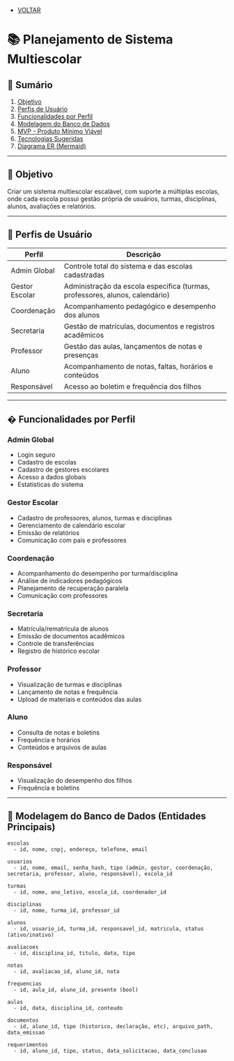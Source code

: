 - [VOLTAR](documentatian.md)
# 📚 Planejamento de Sistema Multiescolar

## 📌 Sumário
1. [Objetivo](#objetivo)
2. [Perfis de Usuário](#perfis-de-usuário)
3. [Funcionalidades por Perfil](#funcionalidades-por-perfil)
4. [Modelagem do Banco de Dados](#modelagem-do-banco-de-dados)
5. [MVP - Produto Mínimo Viável](#mvp---produto-mínimo-viável)
6. [Tecnologias Sugeridas](#tecnologias-sugeridas)
7. [Diagrama ER (Mermaid)](#diagrama-er-mermaid)

---

## 🎯 Objetivo

Criar um sistema multiescolar escalável, com suporte a múltiplas escolas, onde cada escola possui gestão própria de usuários, turmas, disciplinas, alunos, avaliações e relatórios.

---

## 👥 Perfis de Usuário

| Perfil           | Descrição |
|------------------|-----------|
| Admin Global     | Controle total do sistema e das escolas cadastradas |
| Gestor Escolar   | Administração da escola específica (turmas, professores, alunos, calendário) |
| Coordenação      | Acompanhamento pedagógico e desempenho dos alunos |
| Secretaria       | Gestão de matrículas, documentos e registros acadêmicos |
| Professor        | Gestão das aulas, lançamentos de notas e presenças |
| Aluno            | Acompanhamento de notas, faltas, horários e conteúdos |
| Responsável      | Acesso ao boletim e frequência dos filhos |

---

## � Funcionalidades por Perfil

### Admin Global
- Login seguro
- Cadastro de escolas
- Cadastro de gestores escolares
- Acesso a dados globais
- Estatísticas do sistema

### Gestor Escolar
- Cadastro de professores, alunos, turmas e disciplinas
- Gerenciamento de calendário escolar
- Emissão de relatórios
- Comunicação com pais e professores

### Coordenação
- Acompanhamento do desempenho por turma/disciplina
- Análise de indicadores pedagógicos
- Planejamento de recuperação paralela
- Comunicação com professores

### Secretaria
- Matrícula/rematrícula de alunos
- Emissão de documentos acadêmicos
- Controle de transferências
- Registro de histórico escolar

### Professor
- Visualização de turmas e disciplinas
- Lançamento de notas e frequência
- Upload de materiais e conteúdos das aulas

### Aluno
- Consulta de notas e boletins
- Frequência e horários
- Conteúdos e arquivos de aulas

### Responsável
- Visualização do desempenho dos filhos
- Frequência e boletins

---

## 🧱 Modelagem do Banco de Dados (Entidades Principais)

```plaintext
escolas
  - id, nome, cnpj, endereço, telefone, email

usuarios
  - id, nome, email, senha_hash, tipo (admin, gestor, coordenação, secretaria, professor, aluno, responsável), escola_id

turmas
  - id, nome, ano_letivo, escola_id, coordenador_id

disciplinas
  - id, nome, turma_id, professor_id

alunos
  - id, usuario_id, turma_id, responsavel_id, matricula, status (ativo/inativo)

avaliacoes
  - id, disciplina_id, titulo, data, tipo

notas
  - id, avaliacao_id, aluno_id, nota

frequencias
  - id, aula_id, aluno_id, presente (bool)

aulas
  - id, data, disciplina_id, conteudo

documentos
  - id, aluno_id, tipo (historico, declaração, etc), arquivo_path, data_emissao

requerimentos
  - id, aluno_id, tipo, status, data_solicitacao, data_conclusao